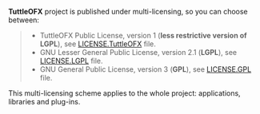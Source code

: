 **TuttleOFX** project is published under multi-licensing, so you can choose between:
>* TuttleOFX Public License, version 1 (**less restrictive version of LGPL**), see [LICENSE.TuttleOFX](LICENSE.TuttleOFX) file.
>* GNU Lesser General Public License, version 2.1 (**LGPL**), see [LICENSE.LGPL](LICENSE.LGPL) file.
>* GNU General Public License, version 3 (**GPL**), see [LICENSE.GPL](LICENSE.GPL) file.

This multi-licensing scheme applies to the whole project: applications, libraries and plug-ins.
